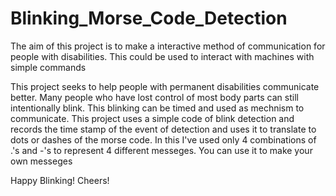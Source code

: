 # Blinking_Morse_Code_Detection

The aim of this project is to make a interactive method of communication for people with disabilities. This could be used to interact with machines with simple commands

This project seeks to help people with permanent disabilities communicate better. Many people who have lost control of most body parts can still intentionally blink. This blinking can be timed and used as mechnism to communicate. 
This project uses a simple code of blink detection and records the time stamp of the event of detection and uses it to translate to dots or dashes of the morse code. 
In this I've used only 4 combinations of .'s and -'s to represent 4 different messeges. You can use it to make your own messeges

Happy Blinking! 
Cheers!
